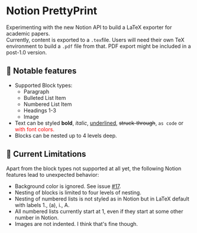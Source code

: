 # Notion PrettyPrint
Experimenting with the new Notion API to build a LaTeX exporter for academic papers.  
Currently, content is exported to a `.tex`file. Users will need their own TeX environment to build a `.pdf` file from that. 
PDF export might be included in a post-1.0 version. 

## 🚀 Notable features
- Supported Block types:
    - Paragraph
    - Bulleted List Item
    - Numbered List Item
    - Headings 1-3
    - Image
- Text can be styled **bold**, *italic*, <ins>underlined</ins>, ~~struck-through~~, `as code` 
or <span style="color:red">with font colors.</span>
- Blocks can be nested up to 4 levels deep.

## 🫠 Current Limitations
Apart from the block types not supported at all yet, the following Notion features lead to unexpected behavior:
- Background color is ignored. See issue [#17](https://github.com/MalteRichert/notion-prettyprint/issues/17).
- Nesting of blocks is limited to four levels of nesting.
- Nesting of numbered lists is not styled as in Notion but in LaTeX default with labels 1., (a), i., A.
- All numbered lists currently start at 1, even if they start at some other number in Notion.
- Images are not indented. I think that's fine though.
